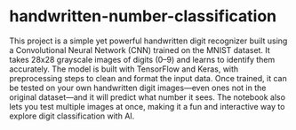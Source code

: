 # handwritten-number-classification

This project is a simple yet powerful handwritten digit recognizer built using a Convolutional Neural Network (CNN) trained on the MNIST dataset. It takes 28x28 grayscale images of digits (0–9) and learns to identify them accurately. The model is built with TensorFlow and Keras, with preprocessing steps to clean and format the input data. Once trained, it can be tested on your own handwritten digit images—even ones not in the original dataset—and it will predict what number it sees. The notebook also lets you test multiple images at once, making it a fun and interactive way to explore digit classification with AI.
